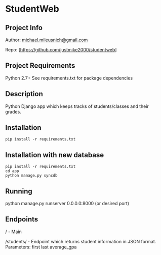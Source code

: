 # StudentWeb 

## Project Info
Author: michael.mileusnich@gmail.com

Repo: [https://github.com/justmike2000/studentweb]

## Project Requirements
Python 2.7+
See requirements.txt for package dependencies

## Description
Python Django app which keeps tracks of students/classes and their grades.

## Installation
    pip install -r requirements.txt

## Installation with new database
    pip install -r requirements.txt
    cd app
    python manage.py syncdb

## Running
python manage.py runserver 0.0.0.0:8000 (or desired port)

## Endpoints
/ - Main 

/students/ - Endpoint which returns student information in JSON format.
             Parameters:
             first
             last
             average_gpa
